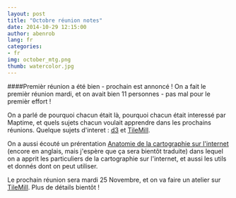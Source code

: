 ```yaml
---
layout: post
title: "Octobre réunion notes"
date: 2014-10-29 12:15:00
author: abenrob
lang: fr
categories:
- fr
img: october_mtg.png
thumb: watercolor.jpg
---
```


####Premièr réunion a été bien - prochain est annoncé !
On a fait le premièr réunion mardi, et on avait bien 11 personnes - pas mal pour le premièr effort !
<!--more-->

On a parlé de pourquoi chacun était là, pourquoi chacun était interessé par Maptime, et quels sujets chacun voulait apprendre dans les prochains réunions. Quelque sujets d'interet : [d3](htttp://www.d3js.com) et [TileMill](http://www.mapbox.com/tilemill).

On a aussi écouté un prérentation [Anatomie de la cartographie sur l'internet](http://www.maptime.io/anatomy-of-a-web-map) (encore en anglais, mais j'espère que ça sera bientôt traduite) dans lequel on a apprit les particuliers de la cartographie sur l'internet, et aussi les utils et donnés dont on peut utiliser.

Le prochain réunion sera mardi 25 Novembre, et on va faire un atelier sur [TileMill](http://www.mapbox.com/tilemill). Plus de détails bientôt !
